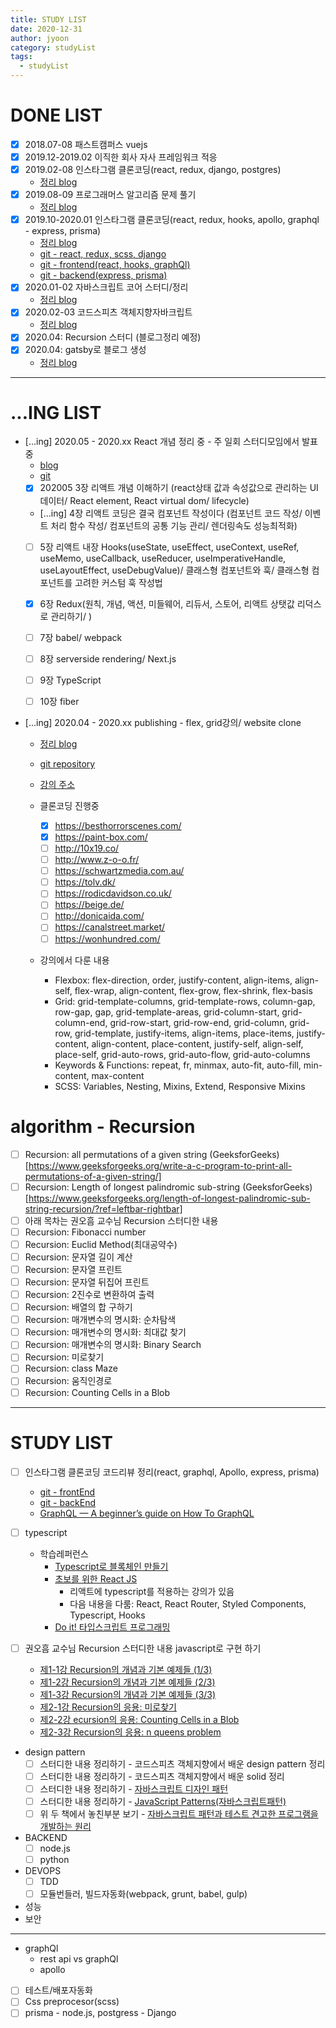 ```yaml
---
title: STUDY LIST
date: 2020-12-31
author: jyoon
category: studyList
tags:
  - studyList
---
```


# DONE LIST
- [x] 2018.07-08 패스트캠퍼스 vuejs
- [x] 2019.12-2019.02 이직한 회사 자사 프레임워크 적응
- [x] 2019.02-08 인스타그램 클론코딩(react, redux, django, postgres)
  - [정리 blog](https://happyjy.netlify.app/category/#ToyProj)
- [x] 2019.08-09 프로그래머스 알고리즘 문제 풀기
  - [정리 blog](https://happyjy.netlify.app/category/#Algorithm)
- [x] 2019.10-2020.01 인스타그램 클론코딩(react, redux, hooks, apollo, graphql - express, prisma)
  - [정리 blog](https://happyjy.netlify.app/category#ToyProj)
  - [git - react, redux, scss, django](https://github.com/happyjy/yoonGram)
  - [git - frontend(react, hooks, graphQl)](https://github.com/happyjy/prismagram-frontend)
  - [git - backend(express, prisma)](https://github.com/happyjy/prismagram)
- [x] 2020.01-02 자바스크립트 코어 스터디/정리
  - [정리 blog](https://happyjy.netlify.app/category/#Javascript%20Core)
- [x] 2020.02-03 코드스피츠 객체지향자바크립트
  - [정리 blog](https://5ebaa7a69c2fac0007f629c1--happyjy.netlify.app/category/#%EA%B0%9D%EC%B2%B4%EC%A7%80%ED%96%A5%20%EC%9E%90%EB%B0%94%EC%8A%A4%ED%81%AC%EB%A6%BD%ED%8A%B8)
- [x] 2020.04: Recursion 스터디 (블로그정리 예정)
- [x] 2020.04: gatsby로 블로그 생성
  - [정리 blog](https://5ebaa7a69c2fac0007f629c1--happyjy.netlify.app/category/#React)

---
# ...ING LIST
- [...ing] 2020.05 - 2020.xx React 개념 정리 중 - 주 일회 스터디모임에서 발표 중
  - [blog](https://happyjy.netlify.app/category/#React)
  - [git](https://github.com/happyjy/learning-react)
  - [x] 202005 3장 리액트 개념 이해하기 (react상태 값과 속성값으로 관리하는 UI 데이터/ React element, React virtual dom/ lifecycle)
  - [...ing] 4장 리액트 코딩은 결국 컴포넌트 작성이다 (컴포넌트 코드 작성/ 이벤트 처리 함수 작성/ 컴포넌트의 공통 기능 관리/ 렌더링속도 성능최적화)
  - [ ] 5장 리액트 내장 Hooks(useState, useEffect, useContext, useRef, useMemo, useCallback, useReducer, useImperativeHandle, useLayoutEffect, useDebugValue)/ 클래스형 컴포넌트와 훅/ 클래스형 컴포넌트를 고려한 커스텀 훅 작성법
  - [x] 6장 Redux(원칙, 개념, 액션, 미들웨어, 리듀서, 스토어, 리액트 상탯값 리덕스로 관리하기/ )
  - [ ] 7장 babel/ webpack
  - [ ] 8장 serverside rendering/ Next.js
  - [ ] 9장 TypeScript
  - [ ] 10장 fiber


- [...ing] 2020.04 - 2020.xx publishing - flex, grid강의/ website clone
  - [정리 blog](https://happyjy.netlify.app/category/#CloneWebSite)
  - [git repository](https://github.com/happyjy/learning-scss-masterclass) 
  - [강의 주소](https://academy.nomadcoders.co/p/cssnext-css-layout-masterclass)
  
  - 클론코딩 진행중 
    - [x] https://besthorrorscenes.com/
    - [x] https://paint-box.com/
    - [ ] http://10x19.co/
    - [ ] http://www.z-o-o.fr/
    - [ ] https://schwartzmedia.com.au/
    - [ ] https://tolv.dk/
    - [ ] https://rodicdavidson.co.uk/
    - [ ] https://beige.de/
    - [ ] http://donicaida.com/
    - [ ] https://canalstreet.market/
    - [ ] https://wonhundred.com/
  - 강의에서 다룬 내용
    - Flexbox: flex-direction, order, justify-content, align-items, align-self, flex-wrap, align-content, flex-grow, flex-shrink, flex-basis
    - Grid: grid-template-columns, grid-template-rows, column-gap, row-gap, gap, grid-template-areas, grid-column-start, grid-column-end, grid-row-start, grid-row-end, grid-column, grid-row, grid-template, justify-items, align-items, place-items, justify-content, align-content, place-content, justify-self, align-self, place-self, grid-auto-rows, grid-auto-flow, grid-auto-columns
    - Keywords & Functions: repeat, fr, minmax, auto-fit, auto-fill, min-content, max-content
    - SCSS: Variables, Nesting, Mixins, Extend, Responsive Mixins

# algorithm - Recursion
  - [ ] Recursion: all permutations of a given string (GeeksforGeeks)[https://www.geeksforgeeks.org/write-a-c-program-to-print-all-permutations-of-a-given-string/]
  - [ ] Recursion: Length of longest palindromic sub-string (GeeksforGeeks)[https://www.geeksforgeeks.org/length-of-longest-palindromic-sub-string-recursion/?ref=leftbar-rightbar]
  - [ ] 아래 목차는 권오흠 교수님 Recursion 스터디한 내용
  - [ ] Recursion: Fibonacci number 
  - [ ] Recursion: Euclid Method(최대공약수)
  - [ ] Recursion: 문자열 길이 계산
  - [ ] Recursion: 문자열 프린트 
  - [ ] Recursion: 문자열 뒤집어 프린트 
  - [ ] Recursion: 2진수로 변환하여 출력
  - [ ] Recursion: 배열의 합 구하기 
  - [ ] Recursion: 매개변수의 명시화: 순차탐색
  - [ ] Recursion: 매개변수의 명시화: 최대값 찾기 
  - [ ] Recursion: 매개변수의 명시화: Binary Search
  - [ ] Recursion: 미로찾기 
  - [ ] Recursion: class Maze
  - [ ] Recursion: 움직인경로
  - [ ] Recursion: Counting Cells in a Blob

---
# STUDY LIST
- [ ] 인스타그램 클론코딩 코드리뷰 정리(react, graphql, Apollo, express, prisma)
  - [git - frontEnd](https://github.com/happyjy/prismagram-frontend)
  - [git - backEnd](https://github.com/happyjy/prismagram)
  - [GraphQL — A beginner’s guide on How To GraphQL](https://medium.com/@hurali/graphql-a-beginners-guide-on-how-to-graphql-6d4dc53a2c16) 
  
- [ ] typescript
  - 학습레퍼런스 
    - [Typescript로 블록체인 만들기](https://academy.nomadcoders.co/p/build-a-blockchain-with-typescript)
    - [초보를 위한 React JS](https://academy.nomadcoders.co/p/react-for-beginners)
       - 리액트에 typescript를 적용하는 강의가 있음
       - 다음 내용을 다룸: React, React Router, Styled Components, Typescript, Hooks
    - [Do it! 타입스크립트 프로그래밍](http://www.kyobobook.co.kr/product/detailViewKor.laf?ejkGb=KOR&mallGb=KOR&barcode=9791163031482&orderClick=LEa&Kc=)
    
- [ ] 권오흠 교수님 Recursion 스터디한 내용 javascript로 구현 하기
  - [제1-1강 Recursion의 개념과 기본 예제들 (1/3)](https://www.youtube.com/watch?v=ln7AfppN7mY&list=PL52K_8WQO5oUuH06MLOrah4h05TZ4n38l)
  - [제1-2강 Recursion의 개념과 기본 예제들 (2/3)](https://www.youtube.com/watch?v=tuzf1yLPgRI&list=PL52K_8WQO5oUuH06MLOrah4h05TZ4n38l&index=2)
  - [제1-3강 Recursion의 개념과 기본 예제들 (3/3)](https://www.youtube.com/watch?v=Vwfo_hrxuzg&list=PL52K_8WQO5oUuH06MLOrah4h05TZ4n38l&index=3)
  - [제2-1강 Recursion의 응용: 미로찾기](https://www.youtube.com/watch?v=m6lXDsx7oCk&list=PL52K_8WQO5oUuH06MLOrah4h05TZ4n38l&index=4)
  - [제2-2강 ecursion의 응용: Counting Cells in a Blob](https://www.youtube.com/watch?v=HHJFlVT1tBw&list=PL52K_8WQO5oUuH06MLOrah4h05TZ4n38l&index=5)
  - [제2-3강 Recursion의 응용: n queens problem](https://www.youtube.com/watch?v=xKGbWC-DPT4&list=PL52K_8WQO5oUuH06MLOrah4h05TZ4n38l&index=6)


* design pattern
  - [ ] 스터디한 내용 정리하기 - 코드스피츠 객체지향에서 배운 design pattern 정리 
  - [ ] 스터디한 내용 정리하기 - 코드스피츠 객체지향에서 배운 solid 정리 
  - [ ] 스터디한 내용 정리하기 - [자바스크립트 디자인 패턴](http://www.kyobobook.co.kr/product/detailViewKor.laf?ejkGb=KOR&mallGb=KOR&barcode=9788960778856&orderClick=LAG&Kc=)
  - [ ] 스터디한 내용 정리하기 - [JavaScript Patterns(자바스크립트패턴)](http://www.kyobobook.co.kr/product/detailViewKor.laf?ejkGb=KOR&mallGb=KOR&barcode=9788966260157&orderClick=LAG&Kc=)
  - [ ] 위 두 책에서 놓친부분 보기 - [자바스크립트 패턴과 테스트 견고한 프로그램을 개발하는 원리](http://www.kyobobook.co.kr/product/detailViewKor.laf?ejkGb=KOR&mallGb=KOR&barcode=9791160500257&orderClick=LAG&Kc=)

* BACKEND
  - [ ] node.js
  - [ ] python

* DEVOPS
  - [ ] TDD
  - [ ] 모듈번들러, 빌드자동화(webpack, grunt, babel, gulp)
* 성능
* 보안


---
* graphQl
  - rest api vs graphQl
  - apollo

* [ ] 테스트/배포자동화
* [ ] Css preprocesor(scss)
* [ ] prisma - node.js, postgress - Django
